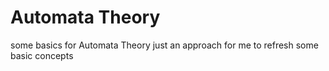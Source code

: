 # Automata Theory

some basics for Automata Theory
just an approach for me to refresh some basic concepts
